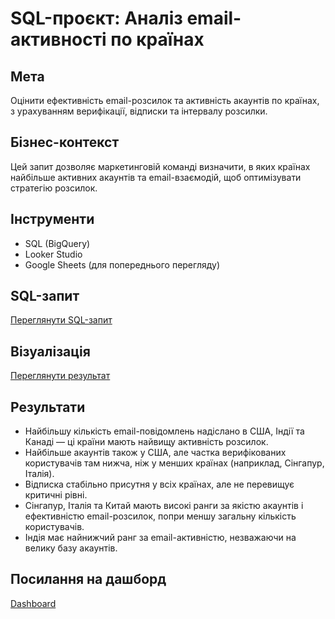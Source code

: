 # SQL-проєкт: Аналіз email-активності по країнах

## Мета
Оцінити ефективність email-розсилок та активність акаунтів по країнах, з урахуванням верифікації, відписки та інтервалу розсилки.

## Бізнес-контекст
Цей запит дозволяє маркетинговій команді визначити, в яких країнах найбільше активних акаунтів та email-взаємодій, щоб оптимізувати стратегію розсилок.

## Інструменти
- SQL (BigQuery)
- Looker Studio 
- Google Sheets (для попереднього перегляду)

## SQL-запит

[Переглянути SQL-запит](https://docs.google.com/document/d/1VwGAJ_PTt5JhwFYccyRfwTIueqc70-xFlxINhuy7P-A/edit?usp=sharing)

## Візуалізація 

[Переглянути результат](https://docs.google.com/spreadsheets/d/1eBjGn6e1NGHQdo4jT94_-FS1NPnO8dxdTRpJpk9T-VQ/edit?usp=sharing)

## Результати
- Найбільшу кількість email-повідомлень надіслано в США, Індії та Канаді — ці країни мають найвищу активність розсилок.
- Найбільше акаунтів також у США, але частка верифікованих користувачів там нижча, ніж у менших країнах (наприклад, Сінгапур, Італія).
- Відписка стабільно присутня у всіх країнах, але не перевищує критичні рівні.
- Сінгапур, Італія та Китай мають високі ранги за якістю акаунтів і ефективністю email-розсилок, попри меншу загальну кількість користувачів.
- Індія має найнижчий ранг за email-активністю, незважаючи на велику базу акаунтів.

## Посилання на дашборд

[Dashboard](https://lookerstudio.google.com/reporting/2d6ab340-febc-4acd-8127-1669bae9766b)
